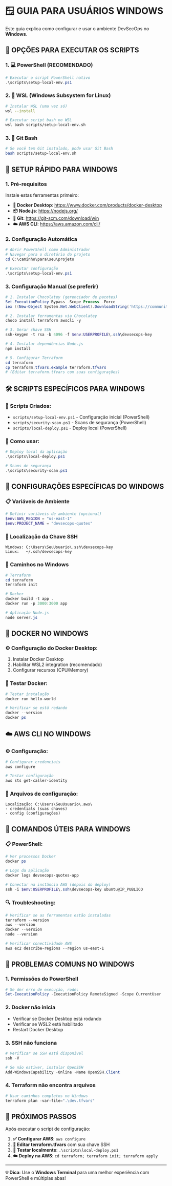 # 🪟 **GUIA PARA USUÁRIOS WINDOWS**

Este guia explica como configurar e usar o ambiente DevSecOps no **Windows**.

## 🎯 **OPÇÕES PARA EXECUTAR OS SCRIPTS**

### **1. 💻 PowerShell (RECOMENDADO)**
```powershell
# Executar o script PowerShell nativo
.\scripts\setup-local-env.ps1
```

### **2. 🐧 WSL (Windows Subsystem for Linux)**
```bash
# Instalar WSL (uma vez só)
wsl --install

# Executar script bash no WSL
wsl bash scripts/setup-local-env.sh
```

### **3. 🦄 Git Bash**
```bash
# Se você tem Git instalado, pode usar Git Bash
bash scripts/setup-local-env.sh
```

## 🚀 **SETUP RÁPIDO PARA WINDOWS**

### **1. Pré-requisitos**
Instale estas ferramentas primeiro:

- **🐳 Docker Desktop**: https://www.docker.com/products/docker-desktop
- **📦 Node.js**: https://nodejs.org/
- **🔧 Git**: https://git-scm.com/download/win
- **☁️ AWS CLI**: https://aws.amazon.com/cli/

### **2. Configuração Automática**
```powershell
# Abrir PowerShell como Administrador
# Navegar para o diretório do projeto
cd C:\caminho\para\seu\projeto

# Executar configuração
.\scripts\setup-local-env.ps1
```

### **3. Configuração Manual (se preferir)**
```powershell
# 1. Instalar Chocolatey (gerenciador de pacotes)
Set-ExecutionPolicy Bypass -Scope Process -Force
iex ((New-Object System.Net.WebClient).DownloadString('https://community.chocolatey.org/install.ps1'))

# 2. Instalar ferramentas via Chocolatey
choco install terraform awscli -y

# 3. Gerar chave SSH
ssh-keygen -t rsa -b 4096 -f $env:USERPROFILE\.ssh\devsecops-key

# 4. Instalar dependências Node.js
npm install

# 5. Configurar Terraform
cd terraform
cp terraform.tfvars.example terraform.tfvars
# (Editar terraform.tfvars com suas configurações)
```

## 🛠️ **SCRIPTS ESPECÍFICOS PARA WINDOWS**

### **📝 Scripts Criados:**
- `scripts/setup-local-env.ps1` - Configuração inicial (PowerShell)
- `scripts/security-scan.ps1` - Scans de segurança (PowerShell)
- `scripts/local-deploy.ps1` - Deploy local (PowerShell)

### **🚀 Como usar:**
```powershell
# Deploy local da aplicação
.\scripts\local-deploy.ps1

# Scans de segurança
.\scripts\security-scan.ps1
```

## 🔧 **CONFIGURAÇÕES ESPECÍFICAS DO WINDOWS**

### **📋 Variáveis de Ambiente**
```powershell
# Definir variáveis de ambiente (opcional)
$env:AWS_REGION = "us-east-1"
$env:PROJECT_NAME = "devsecops-quotes"
```

### **🔑 Localização da Chave SSH**
```
Windows: C:\Users\SeuUsuario\.ssh\devsecops-key
Linux:   ~/.ssh/devsecops-key
```

### **📁 Caminhos no Windows**
```powershell
# Terraform
cd terraform
terraform init

# Docker
docker build -t app .
docker run -p 3000:3000 app

# Aplicação Node.js
node server.js
```

## 🐳 **DOCKER NO WINDOWS**

### **⚙️ Configuração do Docker Desktop:**
1. Instalar Docker Desktop
2. Habilitar WSL2 integration (recomendado)
3. Configurar recursos (CPU/Memory)

### **🧪 Testar Docker:**
```powershell
# Testar instalação
docker run hello-world

# Verificar se está rodando
docker --version
docker ps
```

## ☁️ **AWS CLI NO WINDOWS**

### **⚙️ Configuração:**
```powershell
# Configurar credenciais
aws configure

# Testar configuração
aws sts get-caller-identity
```

### **🔐 Arquivos de configuração:**
```
Localização: C:\Users\SeuUsuario\.aws\
- credentials (suas chaves)
- config (configurações)
```

## 🎯 **COMANDOS ÚTEIS PARA WINDOWS**

### **📋 PowerShell:**
```powershell
# Ver processos Docker
docker ps

# Logs da aplicação
docker logs devsecops-quotes-app

# Conectar na instância AWS (depois do deploy)
ssh -i $env:USERPROFILE\.ssh\devsecops-key ubuntu@IP_PUBLICO
```

### **🔍 Troubleshooting:**
```powershell
# Verificar se as ferramentas estão instaladas
terraform --version
aws --version
docker --version
node --version

# Verificar conectividade AWS
aws ec2 describe-regions --region us-east-1
```

## 🚨 **PROBLEMAS COMUNS NO WINDOWS**

### **1. Permissões do PowerShell**
```powershell
# Se der erro de execução, rode:
Set-ExecutionPolicy -ExecutionPolicy RemoteSigned -Scope CurrentUser
```

### **2. Docker não inicia**
- Verificar se Docker Desktop está rodando
- Verificar se WSL2 está habilitado
- Restart Docker Desktop

### **3. SSH não funciona**
```powershell
# Verificar se SSH está disponível
ssh -V

# Se não estiver, instalar OpenSSH
Add-WindowsCapability -Online -Name OpenSSH.Client
```

### **4. Terraform não encontra arquivos**
```powershell
# Usar caminhos completos no Windows
terraform plan -var-file=".\dev.tfvars"
```

## 🎉 **PRÓXIMOS PASSOS**

Após executar o script de configuração:

1. **✅ Configurar AWS**: `aws configure`
2. **📝 Editar terraform.tfvars** com sua chave SSH
3. **🚀 Testar localmente**: `.\scripts\local-deploy.ps1`
4. **☁️ Deploy na AWS**: `cd terraform; terraform init; terraform apply`

---

**💡 Dica**: Use o **Windows Terminal** para uma melhor experiência com PowerShell e múltiplas abas! 